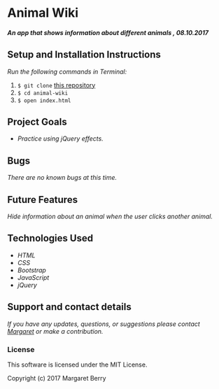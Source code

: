 # Animal Wiki

#### _An app that shows information about different animals , 08.10.2017_

## Setup and Installation Instructions
_Run the following commands in Terminal:_

1. `$ git clone` [this repository](https://github.com/codemargaret/animal-wiki.git)
2. `$ cd animal-wiki`
3. `$ open index.html`

## Project Goals
* _Practice using jQuery effects._

## Bugs
_There are no known bugs at this time._

## Future Features
_Hide information about an animal when the user clicks another animal._

## Technologies Used
* _HTML_
* _CSS_
* _Bootstrap_
* _JavaScript_
* _jQuery_

## Support and contact details
_If you have any updates, questions, or suggestions please contact [Margaret] or make a contribution._

[Margaret]: mailto:codeberry1@gmail.com

### License
This software is licensed under the MIT License.

Copyright (c) 2017 Margaret Berry
